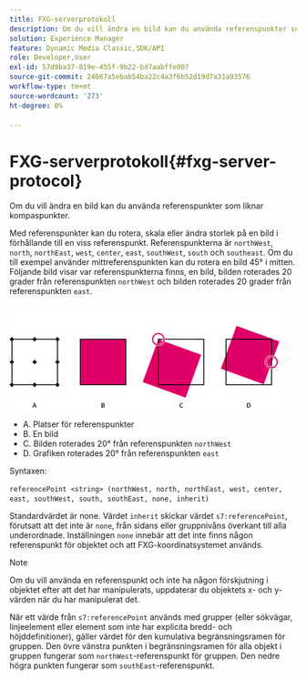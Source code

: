 ```yaml
---
title: FXG-serverprotokoll
description: Om du vill ändra en bild kan du använda referenspunkter som liknar kompaspunkter.
solution: Experience Manager
feature: Dynamic Media Classic,SDK/API
role: Developer,User
exl-id: 57d9ba37-819e-455f-9b22-bd7aabffe007
source-git-commit: 24667a5ebab54ba22c4a3f6b52d19d7a31a93576
workflow-type: tm+mt
source-wordcount: '273'
ht-degree: 0%

---
```


# FXG-serverprotokoll{#fxg-server-protocol}

Om du vill ändra en bild kan du använda referenspunkter som liknar kompaspunkter.

Med referenspunkter kan du rotera, skala eller ändra storlek på en bild i förhållande till en viss referenspunkt. Referenspunkterna är `northWest`, `north`, `northEast`, `west`, `center`, `east`, `southWest`, `south` och `southeast`. Om du till exempel använder mittreferenspunkten kan du rotera en bild 45° i mitten. Följande bild visar var referenspunkterna finns, en bild, bilden roterades 20 grader från referenspunkten `northWest` och bilden roterades 20 grader från referenspunkten `east`.

![Referenspunktsbild](assets/wp_ref_points.png)

* A. Platser för referenspunkter
* B. En bild
* C. Bilden roterades 20° från referenspunkten `northWest`
* D. Grafiken roterades 20° från referenspunkten `east`

Syntaxen:

`referencePoint <string> (northWest, north, northEast, west, center, east, southWest, south, southEast, none, inherit)`

Standardvärdet är none. Värdet `inherit` skickar värdet `s7:referencePoint`, förutsatt att det inte är `none`, från sidans eller gruppnivåns överkant till alla underordnade. Inställningen `none` innebär att det inte finns någon referenspunkt för objektet och att FXG-koordinatsystemet används.

>[!NOTE]
>
>Om du vill använda en referenspunkt och inte ha någon förskjutning i objektet efter att det har manipulerats, uppdaterar du objektets x- och y-värden när du har manipulerat det.

När ett värde från `s7:referencePoint` används med grupper (eller sökvägar, linjeelement eller element som inte har explicita bredd- och höjddefinitioner), gäller värdet för den kumulativa begränsningsramen för gruppen. Den övre vänstra punkten i begränsningsramen för alla objekt i gruppen fungerar som `northWest`-referenspunkt för gruppen. Den nedre högra punkten fungerar som `southEast`-referenspunkt.

